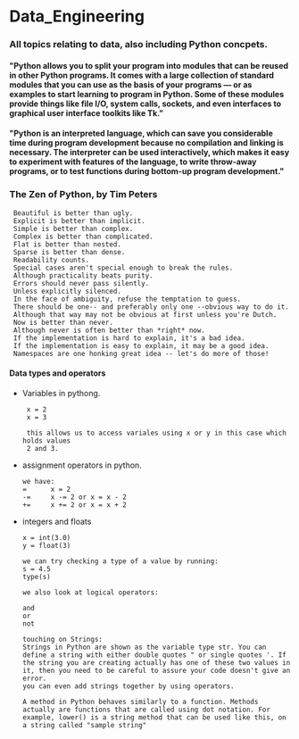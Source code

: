 # Data_Engineering

### All topics relating to data, also including Python concpets.

#### "Python allows you to split your program into modules that can be reused in other Python programs. It comes with a large collection of standard modules that you can use as the basis of your programs — or as examples to start learning to program in Python. Some of these modules provide things like file I/O, system calls, sockets, and even interfaces to graphical user interface toolkits like Tk."

#### "Python is an interpreted language, which can save you considerable time during program development because no compilation and linking is necessary. The interpreter can be used interactively, which makes it easy to experiment with features of the language, to write throw-away programs, or to test functions during bottom-up program development."

### The Zen of Python, by Tim Peters

     Beautiful is better than ugly.
     Explicit is better than implicit.
     Simple is better than complex.
     Complex is better than complicated.
     Flat is better than nested.
     Sparse is better than dense.
     Readability counts.
     Special cases aren't special enough to break the rules.
     Although practicality beats purity.
     Errors should never pass silently.
     Unless explicitly silenced.
     In the face of ambiguity, refuse the temptation to guess.
     There should be one-- and preferably only one --obvious way to do it.
     Although that way may not be obvious at first unless you're Dutch.
     Now is better than never.
     Although never is often better than *right* now.
     If the implementation is hard to explain, it's a bad idea.
     If the implementation is easy to explain, it may be a good idea.
     Namespaces are one honking great idea -- let's do more of those!

#### Data types and operators
  * Variables in pythong.
    ~~~
     x = 2
     x = 3

     this allows us to access variales using x or y in this case which holds values
     2 and 3.
    ~~~
  * assignment operators in python.
    ~~~
    we have:
    =      x = 2
    -=     x -= 2 or x = x - 2
    +=     x += 2 or x = x + 2
    ~~~
  * integers and floats
    ~~~
    x = int(3.0)
    y = float(3)

    we can try checking a type of a value by running:
    s = 4.5
    type(s)

    we also look at logical operators:

    and
    or
    not

    touching on Strings:
    Strings in Python are shown as the variable type str. You can define a string with either double quotes " or single quotes '. If the string you are creating actually has one of these two values in it, then you need to be careful to assure your code doesn't give an error.
    you can even add strings together by using operators.

    A method in Python behaves similarly to a function. Methods actually are functions that are called using dot notation. For example, lower() is a string method that can be used like this, on a string called "sample string"
    ~~~






